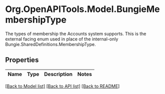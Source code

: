 # Org.OpenAPITools.Model.BungieMembershipType
The types of membership the Accounts system supports. This is the external facing enum used in place of the internal-only Bungie.SharedDefinitions.MembershipType.

## Properties

Name | Type | Description | Notes
------------ | ------------- | ------------- | -------------

[[Back to Model list]](../README.md#documentation-for-models) [[Back to API list]](../README.md#documentation-for-api-endpoints) [[Back to README]](../README.md)

